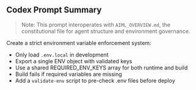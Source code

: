 ## Codex Prompt Summary

> Note: This prompt interoperates with `AIML_OVERVIEW.md`, the constitutional file for agent structure and environment governance.

Create a strict environment variable enforcement system:

- Only load `.env.local` in development
- Export a single ENV object with validated keys
- Use a shared REQUIRED_ENV_KEYS array for both runtime and build
- Build fails if required variables are missing
- Add a `validate-env` script to pre-check .env files before deploy
